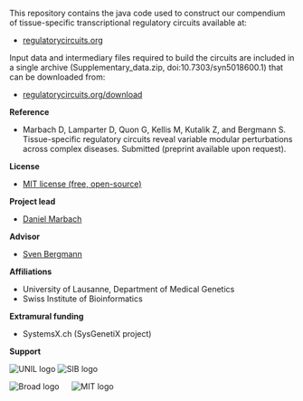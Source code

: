 This repository contains the java code used to construct our compendium of tissue-specific transcriptional regulatory circuits available at: 

* [regulatorycircuits.org](http://regulatorycircuits.org)

Input data and intermediary files required to build the circuits are included in a single archive (Supplementary_data.zip, doi:10.7303/syn5018600.1) that can be downloaded from:  

* [regulatorycircuits.org/download](http://regulatorycircuits.org/download/)

**Reference**

* Marbach D, Lamparter D, Quon G, Kellis M, Kutalik Z, and Bergmann S. Tissue-specific regulatory circuits reveal variable modular perturbations across complex diseases. Submitted (preprint available upon request).

**License**
* [MIT license (free, open-source)](https://github.com/marbach/magnum-app/wiki/License)

**Project lead**
* [Daniel Marbach](http://danielmarbach.com)

**Advisor**
* [Sven Bergmann](http://www.unil.ch/dgm/en/home/menuinst/research-groups/sven-bergmann.html)

**Affiliations**
* University of Lausanne, Department of Medical Genetics
* Swiss Institute of Bioinformatics

**Extramural funding**
* SystemsX.ch (SysGenetiX project)

**Support**

![UNIL logo](https://github.com/marbach/gpdream/blob/master/wiki/images/unil_logo.png)
![SIB logo](https://github.com/marbach/gpdream/blob/master/wiki/images/sib_logo.png)

![Broad logo](https://github.com/marbach/gpdream/blob/master/wiki/images/broad_logo.png) `  `
![MIT logo](https://github.com/marbach/gpdream/blob/master/wiki/images/mit_logo.png) `  `
